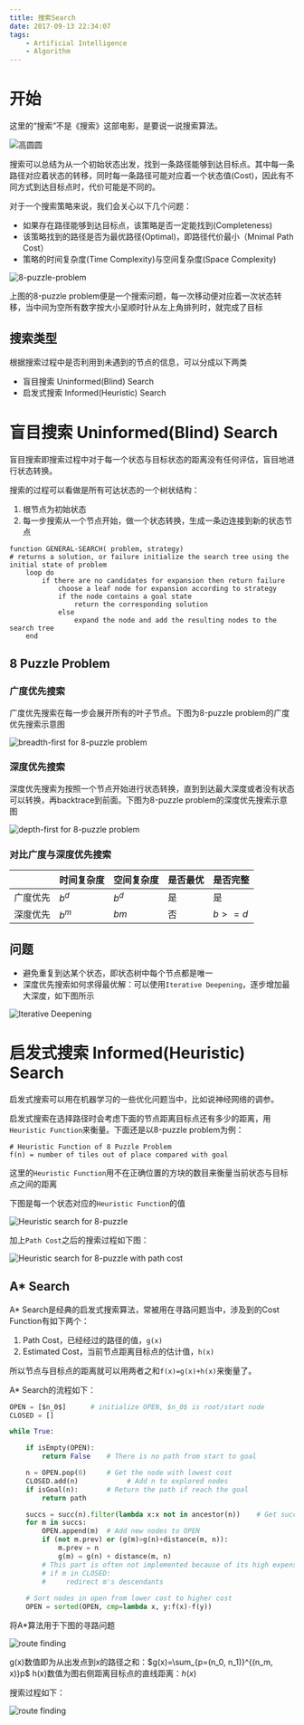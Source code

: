 ```yaml
---
title: 搜索Search
date: 2017-09-13 22:34:07
tags: 
    - Artificial Intelligence
    - Algorithm
---
```


# 开始

这里的“搜索”不是《搜索》这部电影，是要说一说搜索算法。

![高圆圆](/images/search-gyy.jpeg)

搜索可以总结为从一个初始状态出发，找到一条路径能够到达目标点。其中每一条路径对应着状态的转移，同时每一条路径可能对应着一个状态值(Cost)，因此有不同方式到达目标点时，代价可能是不同的。

对于一个搜索策略来说，我们会关心以下几个问题：

* 如果存在路径能够到达目标点，该策略是否一定能找到(Completeness)
* 该策略找到的路径是否为最优路径(Optimal)，即路径代价最小（Mnimal Path Cost）
* 策略的时间复杂度(Time Complexity)与空间复杂度(Space Complexity)

![8-puzzle-problem](/images/search-8-puzzle.png)

上图的8-puzzle problem便是一个搜索问题，每一次移动便对应着一次状态转移，当中间为空所有数字按大小呈顺时针从左上角排列时，就完成了目标

## 搜索类型

根据搜索过程中是否利用到未遇到的节点的信息，可以分成以下两类

* 盲目搜索 Uninformed(Blind) Search 
* 启发式搜索 Informed(Heuristic) Search

# 盲目搜索 Uninformed(Blind) Search 

盲目搜索即搜索过程中对于每一个状态与目标状态的距离没有任何评估，盲目地进行状态转换。

搜索的过程可以看做是所有可达状态的一个树状结构：

1. 根节点为初始状态
2. 每一步搜索从一个节点开始，做一个状态转换，生成一条边连接到新的状态节点

```
function GENERAL-SEARCH( problem, strategy) 
# returns a solution, or failure initialize the search tree using the initial state of problem
    loop do
        if there are no candidates for expansion then return failure
            choose a leaf node for expansion according to strategy
            if the node contains a goal state 
                return the corresponding solution 
            else 
                expand the node and add the resulting nodes to the search tree
    end
```

## 8 Puzzle Problem

### 广度优先搜索

广度优先搜索在每一步会展开所有的叶子节点。下图为8-puzzle problem的广度优先搜索示意图

![breadth-first for 8-puzzle problem](/images/search-8-puzzle-breadth.png)

### 深度优先搜索

深度优先搜索为按照一个节点开始进行状态转换，直到到达最大深度或者没有状态可以转换，再backtrace到前面。下图为8-puzzle problem的深度优先搜索示意图

![depth-first for 8-puzzle problem](/images/search-8-puzzle-depth.png)

### 对比广度与深度优先搜索

|  | 时间复杂度 | 空间复杂度 | 是否最优 | 是否完整 |
|---|----|----|----|----|
| 广度优先 | $b^d$ | $b^d$ | 是 | 是 |
| 深度优先 | $b^m$ | $bm$ | 否 | $b>=d$ |

## 问题

* 避免重复到达某个状态，即状态树中每个节点都是唯一
* 深度优先搜索如何求得最优解：可以使用`Iterative Deepening`，逐步增加最大深度，如下图所示

![Iterative Deepening](/images/search-iterative-deepen.png)

# 启发式搜索 Informed(Heuristic) Search

启发式搜索可以用在机器学习的一些优化问题当中，比如说神经网络的调参。

启发式搜索在选择路径时会考虑下面的节点距离目标点还有多少的距离，用`Heuristic Function`来衡量。下面还是以8-puzzle problem为例：

```
# Heuristic Function of 8 Puzzle Problem
f(n) = number of tiles out of place compared with goal
```

这里的`Heuristic Function`用不在正确位置的方块的数目来衡量当前状态与目标点之间的距离

下图是每一个状态对应的`Heuristic Function`的值

![Heuristic search for 8-puzzle](/images/search-8-puzzle-heuristic.png)

加上`Path Cost`之后的搜索过程如下图：

![Heuristic search for 8-puzzle with path cost](/images/search-8-puzzle-heuristic-with-path-cost.png)

## A* Search

A* Search是经典的启发式搜索算法，常被用在寻路问题当中，涉及到的Cost Function有如下两个：

1. Path Cost，已经经过的路径的值，`g(x)`
2. Estimated Cost，当前节点距离目标点的估计值，`h(x)`

所以节点与目标点的距离就可以用两者之和`f(x)=g(x)+h(x)`来衡量了。

A* Search的流程如下：

``` python
OPEN = [$n_0$]      # initialize OPEN, $n_0$ is root/start node
CLOSED = []

while True:

    if isEmpty(OPEN):
        return False    # There is no path from start to goal

    n = OPEN.pop(0)     # Get the node with lowest cost
    CLOSED.add(n)            # Add n to explored nodes
    if isGoal(n):       # Return the path if reach the goal
        return path     

    succs = succ(n).filter(lambda x:x not in ancestor(n))    # Get successors of node n
    for m in succs:
        OPEN.append(m)  # Add new nodes to OPEN
        if (not m.prev) or (g(m)>g(n)+distance(m, n)):
            m.prev = n
            g(m) = g(n) + distance(m, n)
        # This part is often not implemented because of its high expense
        # if m in CLOSED:
        #     redirect m's descendants
    
    # Sort nodes in open from lower cost to higher cost
    OPEN = sorted(OPEN, cmp=lambda x, y:f(x)-f(y))  
```

将A*算法用于下图的寻路问题

![route finding](/images/search-8-puzzle-route-finding.png)


g(x)数值即为从出发点到x的路径之和：$g(x)=\sum_{p=(n_0, n_1)}^{(n_m, x)}p$
h(x)数值为图右侧距离目标点的直线距离：$h(x)$

搜索过程如下：

![route finding](/images/search-8-puzzle-route-finding-tree.png)